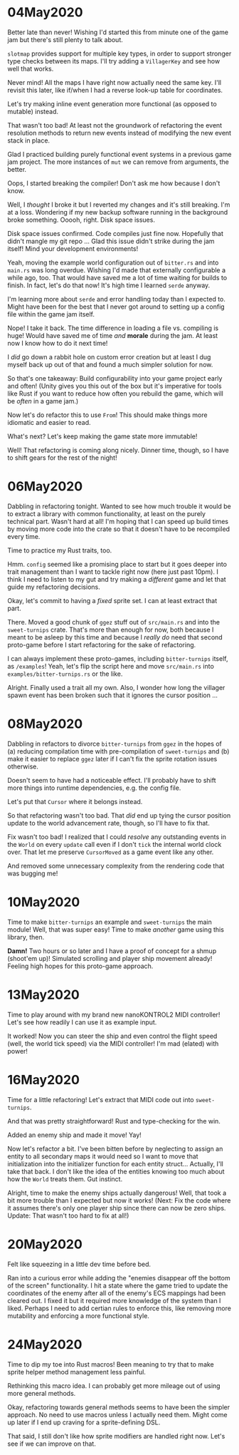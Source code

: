 # 04May2020

Better late than never! Wishing I'd started this from minute one of the game jam but there's still plenty to talk about.

`slotmap` provides support for multiple key types, in order to support stronger type checks between its maps. I'll try adding a `VillagerKey` and see how well that works.

Never mind! All the maps I have right now actually need the same key. I'll revisit this later, like if/when I had a reverse look-up table for coordinates.

Let's try making inline event generation more functional (as opposed to mutable) instead.

That wasn't too bad! At least not the groundwork of refactoring the event resolution methods to return new events instead of modifying the new event stack in place.

Glad I practiced building purely functional event systems in a previous game jam project. The more instances of `mut` we can remove from arguments, the better.

Oops, I started breaking the compiler! Don't ask me how because I don't know.

Well, I _thought_ I broke it but I reverted my changes and it's still breaking. I'm at a loss. Wondering if my new backup software running in the background broke something. Ooooh, right. Disk space issues.

Disk space issues confirmed. Code compiles just fine now. Hopefully that didn't mangle my git repo ... Glad this issue didn't strike during the jam itself! Mind your development environments!

Yeah, moving the example world configuration out of `bitter.rs` and into `main.rs` was long overdue. Wishing I'd made that externally configurable a while ago, too. That would have saved me a lot of time waiting for builds to finish. In fact, let's do that now! It's high time I learned `serde` anyway.

I'm learning more about `serde` and error handling today than I expected to. Might have been for the best that I never got around to setting up a config file within the game jam itself.

Nope! I take it back. The time difference in loading a file vs. compiling is huge! Would have saved me of time _and_ **morale** during the jam. At least now I know how to do it next time!

I _did_ go down a rabbit hole on custom error creation but at least I dug myself back up out of that and found a much simpler solution for now.

So that's one takeaway: Build configurability into your game project early and often! (Unity gives you this out of the box but it's imperative for tools like Rust if you want to reduce how often you rebuild the game, which will be _often_ in a game jam.)

Now let's do refactor this to use `From`! This should make things more idiomatic and easier to read.

What's next? Let's keep making the game state more immutable!

Well! That refactoring is coming along nicely. Dinner time, though, so I have to shift gears for the rest of the night!

# 06May2020

Dabbling in refactoring tonight. Wanted to see how much trouble it would be to extract a library with common functionality, at least on the purely technical part. Wasn't hard at all! I'm hoping that I can speed up build times by moving more code into the crate so that it doesn't have to be recompiled every time.

Time to practice my Rust traits, too.

Hmm. `config` seemed like a promising place to start but it goes deeper into trait management than I want to tackle right now (here just past 10pm). I think I need to listen to my gut and try making a _different_ game and let that guide my refactoring decisions.

Okay, let's commit to having a _fixed_ sprite set. I can at least extract that part.

There. Moved a good chunk of `ggez` stuff out of `src/main.rs` and into the `sweet-turnips` crate. That's more than enough for now, both because I meant to be asleep by this time and because I _really do_ need that second proto-game before I start refactoring for the sake of refactoring.

I can always implement these proto-games, including `bitter-turnips` itself, as `/examples`! Yeah, let's flip the script here and move `src/main.rs` into `examples/bitter-turnips.rs` or the like.

Alright. Finally used a trait all my own. Also, I wonder how long the villager spawn event has been broken such that it ignores the cursor position ...

# 08May2020

Dabbling in refactors to divorce `bitter-turnips` from `ggez` in the hopes of (a) reducing compilation time with pre-compilation of `sweet-turnips` and (b) make it easier to replace `ggez` later if I can't fix the sprite rotation issues otherwise.

Doesn't seem to have had a noticeable effect. I'll probably have to shift more things into runtime dependencies, e.g. the config file.

Let's put that `Cursor` where it belongs instead.

So that refactoring wasn't too bad. That _did_ end up tying the cursor position update to the world advancement rate, though, so I'll have to fix that.

Fix wasn't too bad! I realized that I could _resolve_ any outstanding events in the `World` on every `update` call even if I don't `tick` the internal world clock over. That let me preserve `CursorMoved` as a game event like any other.

And removed some unnecessary complexity from the rendering code that was bugging me!

# 10May2020

Time to make `bitter-turnips` an example and `sweet-turnips` the main module! Well, that was super easy! Time to make _another_ game using this library, then.

**Damn!** Two hours or so later and I have a proof of concept for a shmup (shoot'em up)! Simulated scrolling and player ship movement already! Feeling high hopes for this proto-game approach.

# 13May2020

Time to play around with my brand new nanoKONTROL2 MIDI controller! Let's see how readily I can use it as example input.

It worked! Now you can steer the ship and even control the flight speed (well, the world tick speed) via the MIDI controller! I'm mad (elated) with power!

# 16May2020

Time for a little refactoring! Let's extract that MIDI code out into `sweet-turnips`.

And that was pretty straightforward! Rust and type-checking for the win.

Added an enemy ship and made it move! Yay!

Now let's refactor a bit. I've been bitten before by neglecting to assign an entity to all secondary maps it would need so I want to move that initialization into the initializer function for each entity struct... Actually, I'll take that back. I don't like the idea of the entities knowing too much about how the `World` treats them. Gut instinct.

Alright, time to make the enemy ships actually dangerous! Well, that took a bit more trouble than I expected but now it works! (Next: Fix the code where it assumes there's only one player ship since there can now be zero ships. Update: That wasn't too hard to fix at all!)

# 20May2020

Felt like squeezing in a little dev time before bed.

Ran into a curious error while adding the "enemies disappear off the bottom of the screen" functionality. I hit a state where the game tried to update the coordinates of the enemy after all of the enemy's ECS mappings had been cleared out. I fixed it but it required more knowledge of the system than I liked. Perhaps I need to add certian rules to enforce this, like removing more mutability and enforcing a more functional style.

# 24May2020

Time to dip my toe into Rust macros! Been meaning to try that to make sprite helper method management less painful.

Rethinking this macro idea. I can probably get more mileage out of using more general methods.

Okay, refactoring towards general methods seems to have been the simpler approach. No need to use macros unless I actually need them. Might come up later if I end up craving for a sprite-defining DSL.

That said, I still don't like how sprite modifiers are handled right now. Let's see if we can improve on that.
